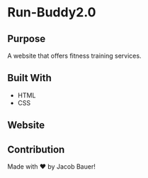 # Run-Buddy2.0

## Purpose
A website that offers fitness training services.

## Built With
* HTML
* CSS

## Website
[
](https://github.com/Rolo2121/Run-Buddy2.0)

## Contribution
Made with ❤️ by Jacob Bauer!
